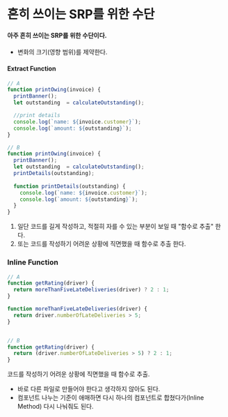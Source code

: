 # 흔히 쓰이는 SRP를 위한 수단

#### 아주 흔히 쓰이는 SRP를 위한 수단이다.

* 변화의 크기(영향 범위)를 제약한다.

#### Extract Function

```javascript
// A
function printOwing(invoice) {
  printBanner();
  let outstanding  = calculateOutstanding();

  //print details
  console.log(`name: ${invoice.customer}`);
  console.log(`amount: ${outstanding}`);  
}

// B
function printOwing(invoice) {
  printBanner();
  let outstanding  = calculateOutstanding();
  printDetails(outstanding);
  
  function printDetails(outstanding) {
    console.log(`name: ${invoice.customer}`);
    console.log(`amount: ${outstanding}`);
  }
}
```

1. 일단 코드를 길게 작성하고, 적절히 자를 수 있는 부분이 보일 때 "함수로 추출" 한다.&#x20;
2. 또는 코드를 작성하기 어려운 상황에 직면했을 때 함수로 추출 한다.

### Inline Function

```javascript
// A
function getRating(driver) {
  return moreThanFiveLateDeliveries(driver) ? 2 : 1;
}

function moreThanFiveLateDeliveries(driver) {
  return driver.numberOfLateDeliveries > 5;
}


// B
function getRating(driver) {
  return (driver.numberOfLateDeliveries > 5) ? 2 : 1;
}
```

코드를 작성하기 어려운 상황에 직면했을 때 함수로 추출.

* 바로 다른 파일로 만들어야 한다고 생각하지 않아도 된다.
* 컴포넌트 나누는 기준이 애매하면 다시 하나의 컴포넌트로 합쳤다가(Inline Method) 다시 나눠줘도 된다.

